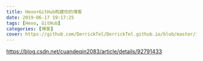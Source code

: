 ```yaml
---
title: Hexo+GitHub构建你的博客
date: 2019-06-17 19:17:25
tags: [Hexo, GitHub]
categories: [博客]
cover: https://github.com/DerrickTel/DerrickTel.github.io/blob/master/img/cover/HEXO.png?raw=true
---
```



https://blog.csdn.net/cuandeqin2083/article/details/92791433

